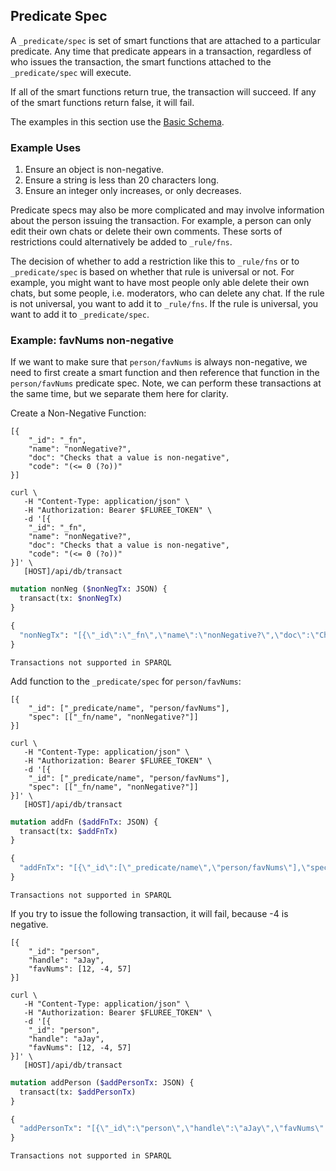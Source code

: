 ## Predicate Spec

A `_predicate/spec` is set of smart functions that are attached to a particular predicate. Any time that predicate appears in a transaction, regardless of who issues the transaction, the smart functions attached to the `_predicate/spec` will execute. 

If all of the smart functions return true, the transaction will succeed. If any of the smart functions return false, it will fail. 

The examples in this section use the [Basic Schema](/docs/getting-started/fluree-basics#overview).

### Example Uses

1. Ensure an object is non-negative.
2. Ensure a string is less than 20 characters long. 
3. Ensure an integer only increases, or only decreases.

Predicate specs may also be more complicated and may involve information about the person issuing the transaction. For example, a person can only edit their own chats or delete their own comments. These sorts of restrictions could alternatively be added to `_rule/fns`. 

The decision of whether to add a restriction like this to `_rule/fns` or to `_predicate/spec` is based on whether that rule is universal or not. For example, you might want to have most people only able delete their own chats, but some people, i.e. moderators, who can delete any chat. If the rule is not universal, you want to add it to `_rule/fns`. If the rule is universal, you want to add it to `_predicate/spec`.

### Example: favNums non-negative

If we want to make sure that `person/favNums` is always non-negative, we need to first create a smart function and then reference that function in the `person/favNums` predicate spec. Note, we can perform these transactions at the same time, but we separate them here for clarity. 

Create a Non-Negative Function:
```flureeql
[{
    "_id": "_fn",
    "name": "nonNegative?",
    "doc": "Checks that a value is non-negative",
    "code": "(<= 0 (?o))"
}]
```

```curl
curl \
   -H "Content-Type: application/json" \
   -H "Authorization: Bearer $FLUREE_TOKEN" \
   -d '[{
    "_id": "_fn",
    "name": "nonNegative?",
    "doc": "Checks that a value is non-negative",
    "code": "(<= 0 (?o))"
}]' \
   [HOST]/api/db/transact
```
```graphql
mutation nonNeg ($nonNegTx: JSON) {
  transact(tx: $nonNegTx)
}

{
  "nonNegTx": "[{\"_id\":\"_fn\",\"name\":\"nonNegative?\",\"doc\":\"Checks that a value is non-negative\",\"code\":\"(<= 0 (?o))\"}]"
}
```

```sparql
Transactions not supported in SPARQL
```

Add function to the `_predicate/spec` for `person/favNums`:

```flureeql
[{
    "_id": ["_predicate/name", "person/favNums"],
    "spec": [["_fn/name", "nonNegative?"]]
}]
```

```curl
curl \
   -H "Content-Type: application/json" \
   -H "Authorization: Bearer $FLUREE_TOKEN" \
   -d '[{
    "_id": ["_predicate/name", "person/favNums"],
    "spec": [["_fn/name", "nonNegative?"]]
}]' \
   [HOST]/api/db/transact
```
```graphql
mutation addFn ($addFnTx: JSON) {
  transact(tx: $addFnTx)
}

{
  "addFnTx": "[{\"_id\":[\"_predicate/name\",\"person/favNums\"],\"spec\":[[\"_fn/name\",\"nonNegative?\"]]}]"
}
```

```sparql
Transactions not supported in SPARQL
```

If you try to issue the following transaction, it will fail, because -4 is negative.

```flureeql
[{
    "_id": "person",
    "handle": "aJay",
    "favNums": [12, -4, 57]
}]
```

```curl
curl \
   -H "Content-Type: application/json" \
   -H "Authorization: Bearer $FLUREE_TOKEN" \
   -d '[{
    "_id": "person",
    "handle": "aJay",
    "favNums": [12, -4, 57]
}]' \
   [HOST]/api/db/transact
```

```graphql
mutation addPerson ($addPersonTx: JSON) {
  transact(tx: $addPersonTx)
}

{
  "addPersonTx": "[{\"_id\":\"person\",\"handle\":\"aJay\",\"favNums\":[12,-4,57]}]"
}
```

```sparql
Transactions not supported in SPARQL
```